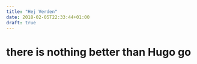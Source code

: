 ```yaml
---
title: "Hej Verden"
date: 2018-02-05T22:33:44+01:00
draft: true
---
```


<h1>there is nothing better than Hugo go</h1>
